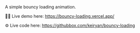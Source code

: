 A simple bouncy loading animation.

🧑‍💻 Live demo here: https://bouncy-loading.vercel.app/

⚙️ Live code here: https://githubbox.com/keiryan/bouncy-loading
